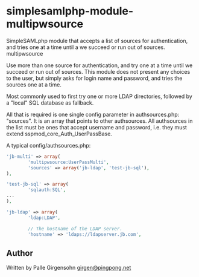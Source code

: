 # simplesamlphp-module-multipwsource
SimpleSAMLphp module that accepts a list of sources for authentication, and tries one at a time until a we succeed or run out of sources.
multipwsource

Use more than one source for authentication, and try one at a time until we
succeed or run out of sources. This module does not present any choices to the
user, but simply asks for login name and password, and tries the sources one
at a time.

Most commonly used to first try one or more LDAP directories, followed by a
"local" SQL database as fallback.

All that is required is one single config parameter in authsources.php:
"sources". It is an array that points to other authsources. All authsources in
the list must be ones that accept username and password, i.e. they must extend
sspmod_core_Auth_UserPassBase.

A typical config/authsources.php:

``` php
'jb-multi' => array(
        'multipwsource:UserPassMulti',
        'sources' => array('jb-ldap', 'test-jb-sql'),
),

'test-jb-sql' => array(
        'sqlauth:SQL',
...
),

'jb-ldap' => array(
        'ldap:LDAP',

        // The hostname of the LDAP server.
        'hostname' => 'ldaps://ldapserver.jb.com',
```

Author
------
Written by Palle Girgensohn <girgen@pingpong.net>
